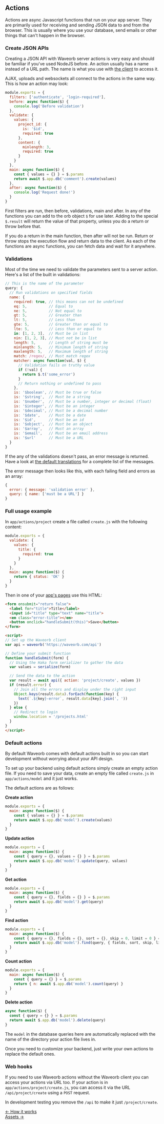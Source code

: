 ## Actions

Actions are async Javascript functions that run on your app server. They are primarily used for receiving and sending JSON data to and from the browser. This is usually where you use your database, send emails or other things that can't happen in the browser.

### Create JSON APIs

Creating a JSON API with Waveorb server actions is very easy and should be familiar if you've used NodeJS before. An action usually has a name instead of a URL path. The name is what you use with [the client](/doc/client.html) to access it.

AJAX, uploads and websockets all connect to the actions in the same way. This is how an action may look:
```js
module.exports = {
  filters: ['authenticate', 'login-required'],
  before: async function($) {
    console.log('Before validation')
  },
  validate: {
    values: {
      project_id: {
        is: '$id',
        required: true
      },
      content: {
        minlength: 3,
        required: true
      }
    }
  },
  main: async function($) {
    const { values = {} } = $.params
    return await $.app.db('comment').create(values)
  },
  after: async function($) {
    console.log('Request done!')
  }
}
```
First filters are run, then before, validations, main and after. In any of the functions you can add to the orb object `$` for use later. Adding to the special `$.result` will return the value of that property, unless you do a return or throw before that.

If you do a return in the main function, then after will not be run. Return or throw stops the execution flow and return data to the client. As each of the functions are async functions, you can fetch data and wait for it anywhere.

### Validations
Most of the time we need to validate the parameters sent to a server action. Here's a list of the built in validations:

```js
// This is the name of the parameter
query: {
  // Run validations on specified fields
  name: {
    required: true, // this means can not be undefined
    eq: 5,          // Equal to
    ne: 5,          // Not equal to
    gt: 5,          // Greater than
    lt: 5,          // Less than
    gte: 5,         // Greater than or equal to
    lte: 5,         // Less than or equal to
    in: [1, 2, 3],  // Must be in list
    nin: [1, 2, 3], // Must not be in list
    length: 5,      // Length of string must be
    minlength: 5,   // Minimum length of string
    maxlength: 5,   // Maximum length of string
    match: /regex/, // Must match regex
    matcher: async function(val, $) {
      // Validation fails on truthy value
      if (!val) {
        return $.t('some_error')
      }
      // Return nothing or undefined to pass
    },
    is: '$boolean', // Must be true or false
    is: '$string',  // Must be a string
    is: '$number',  // Must be a number, integer or decimal (float)
    is: '$integer', // Must be an integer
    is: '$decimal', // Must be a decimal number
    is: '$date',    // Must be a date
    is: '$id',      // Must be an id
    is: '$object',  // Must be an object
    is: '$array',   // Must an array
    is: '$email',   // Must be an email address
    is: '$url'      // Must be a URL
  }
}
```

If the any of the validations doesn't pass, an error message is returned. Have a look at [the default translations](/doc/locales.html#default-translations) for a complete list of the messages.

The error message then looks like this, with each failing field and errors as an array:
```js
{
  error: { message: 'validation error' },
  query: { name: ['must be a URL'] }
}
```

### Full usage example

In `app/actions/project` create a file called `create.js` with the following content:
```js
module.exports = {
  validate: {
    values: {
      title: {
        required: true
      }
    }
  },
  main: async function($) {
    return { status: 'OK' }
  }
}
```

Then in one of your [app's pages](/doc/pages.html) use this HTML:
```html
<form onsubmit="return false">
  <label for="title">Title</label>
  <input id="title" type="text" name="title">
  <em class="error-title"></em>
  <button onclick="handleSubmit(this)">Save</button>
</form>

<script>
// Set up the Waveorb client
var api = waveorb('https://waveorb.com/api')

// Define your submit function
function handleSubmit(form) {
  // Using the Haka form serializer to gather the data
  var values = serialize(form)

  // Send the data to the action
  var result = await api({ action: 'project/create', values })
  if (result.error) {
    // Join all the errors and display under the right input
    Object.keys(result.data).forEach(function(key) {
      text(`.${key}-error`, result.data[key].join(', '))
    })
  } else {
    // Redirect to login
    window.location = '/projects.html'
  }
}
</script>
```

### Default actions

By default Waveorb comes with default actions built in so you can start development without worrying about your API design.

To set up your backend using default actions simply create an empty action file. If you need to save your data, create an empty file called `create.js` in `app/actions/model` and it just works.

The default actions are as follows:

**Create action**

```js
module.exports = {
  main: async function($) {
    const { values = {} } = $.params
    return await $.app.db('model').create(values)
  }
}
```

**Update action**

```js
module.exports = {
  main: async function($) {
    const { query = {}, values = {} } = $.params
    return await $.app.db('model').update(query, values)
  }
}
```

**Get action**

```js
module.exports = {
  main: async function($) {
    const { query = {}, fields = {} } = $.params
    return await $.app.db('model').get(query)
  }
}
```

**Find action**

```js
module.exports = {
  main: async function($) {
    const { query = {}, fields = {}, sort = {}, skip = 0, limit = 0 } = $.params
    return await $.app.db('model').find(query, { fields, sort, skip, limit })
  }
}
```

**Count action**

```js
module.exports = {
  main: async function($) {
    const { query = {} } = $.params
    return { n: await $.app.db('model').count(query) }
  }
}
```

**Delete action**

```js
async function($) {
  const { query = {} } = $.params
  return await $.app.db('model').delete(query)
}
```

The `model` in the database queries here are automatically replaced with the name of the directory your action file lives in.

Once you need to customize your backend, just write your own actions to replace the default ones.

### Web hooks

If you need to use Waveorb actions without the Waveorb client you can access your actions via URL too. If your action is in `app/actions/project/create.js`, you can access it via the URL `/api/project/create` using a `POST` request.

In development testing you remove the `/api` to make it just `/project/create`.

<div class="nav">
  <div><a href="/doc/how-it-works.html">&larr; How it works</a></div>
  <div><a href="/doc/assets.html">Assets &rarr;</a></div>
</div>